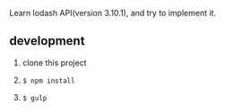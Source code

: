 Learn lodash API(version 3.10.1), and try to implement it.

## development

1. clone this project

2. `$ npm install`

3. `$ gulp`
